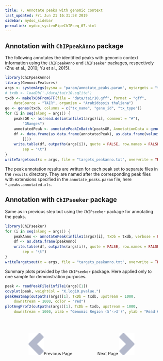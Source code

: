 ```yaml
---
title: 7. Annotate peaks with genomic context
last_updated: Fri Jun 21 16:31:58 2019
sidebar: mydoc_sidebar
permalink: mydoc_systemPipeChIPseq_07.html
---
```


## Annotation with `ChIPpeakAnno` package

The following annotates the identified peaks with genomic context information using the `ChIPpeakAnno` and `ChIPseeker` packages, respectively (Zhu et al., 2010; Yu et al., 2015).


```r
library(ChIPpeakAnno)
library(GenomicFeatures)
args <- systemArgs(sysma = "param/annotate_peaks.param", mytargets = "targets_macs.txt")
# txdb <- loadDb('./data/tair10.sqlite')
txdb <- makeTxDbFromGFF(file = "data/tair10.gff", format = "gff", 
    dataSource = "TAIR", organism = "Arabidopsis thaliana")
ge <- genes(txdb, columns = c("tx_name", "gene_id", "tx_type"))
for (i in seq(along = args)) {
    peaksGR <- as(read.delim(infile1(args)[i], comment = "#"), 
        "GRanges")
    annotatedPeak <- annotatePeakInBatch(peaksGR, AnnotationData = genes(txdb))
    df <- data.frame(as.data.frame(annotatedPeak), as.data.frame(values(ge[values(annotatedPeak)$feature, 
        ])))
    write.table(df, outpaths(args[i]), quote = FALSE, row.names = FALSE, 
        sep = "\t")
}
writeTargetsout(x = args, file = "targets_peakanno.txt", overwrite = TRUE)
```



The peak annotation results are written for each peak set to separate
files in the `results` directory. They are named after the corresponding peak
files with extensions specified in the `annotate_peaks.param` file, 
here `*.peaks.annotated.xls`.

## Annotation with `ChIPseeker` package

Same as in previous step but using the `ChIPseeker` package for annotating the peaks.


```r
library(ChIPseeker)
for (i in seq(along = args)) {
    peakAnno <- annotatePeak(infile1(args)[i], TxDb = txdb, verbose = FALSE)
    df <- as.data.frame(peakAnno)
    write.table(df, outpaths(args[i]), quote = FALSE, row.names = FALSE, 
        sep = "\t")
}
writeTargetsout(x = args, file = "targets_peakanno.txt", overwrite = TRUE)
```

Summary plots provided by the `ChIPseeker` package. Here applied only to one sample
for demonstration purposes.


```r
peak <- readPeakFile(infile1(args)[1])
covplot(peak, weightCol = "X.log10.pvalue.")
peakHeatmap(outpaths(args)[1], TxDb = txdb, upstream = 1000, 
    downstream = 1000, color = "red")
plotAvgProf2(outpaths(args)[1], TxDb = txdb, upstream = 1000, 
    downstream = 1000, xlab = "Genomic Region (5'->3')", ylab = "Read Count Frequency")
```

<br><br><center><a href="mydoc_systemPipeChIPseq_06.html"><img src="images/left_arrow.png" alt="Previous page."></a>Previous Page &nbsp; &nbsp; &nbsp; &nbsp; &nbsp; &nbsp; &nbsp; &nbsp; &nbsp; &nbsp; Next Page
<a href="mydoc_systemPipeChIPseq_08.html"><img src="images/right_arrow.png" alt="Next page."></a></center>
